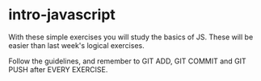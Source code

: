 # intro-javascript

With these simple exercises you will study the basics of JS. These will be easier than last week's logical exercises.

Follow the guidelines, and remember to GIT ADD, GIT COMMIT and GIT PUSH after EVERY EXERCISE.
